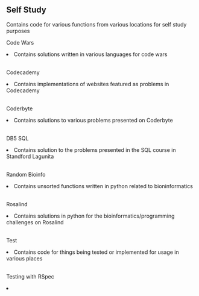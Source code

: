 ## Self Study
Contains code for various functions from various locations for self study purposes

Code Wars</br>
<li>Contains solutions written in various languages for code wars</li></br>

Codecademy</br>
<li>Contains implementations of websites featured as problems in Codecademy</li><br>

Coderbyte</br>
<li>Contains solutions to various problems presented on Coderbyte</li><br>

DB5 SQL</br>
<li>Contains solution to the problems presented in the SQL course in Standford Lagunita</li></br>

Random Bioinfo</br>
<li>Contains unsorted functions written in python related to bioninformatics</li></br>

Rosalind</br>
<li>Contains solutions in python for the bioinformatics/programming challenges on Rosalind</li></br>

Test</br>
<li>Contains code for things being tested or implemented for usage in various places</li></br>

Testing with RSpec
<li><Contains solutions for the introductory lesson/li></br>